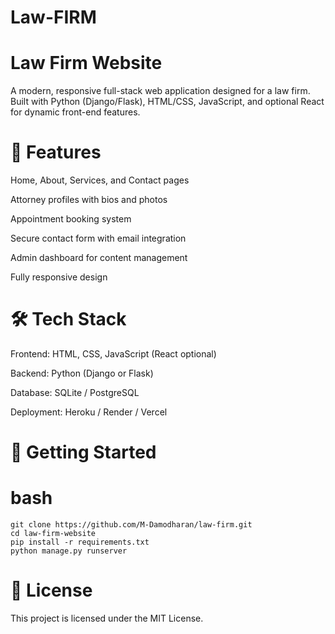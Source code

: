 # Law - FIRM

#  Law Firm Website
A modern, responsive full-stack web application designed for a law firm. Built with Python (Django/Flask), HTML/CSS, JavaScript, and optional React for dynamic front-end features.

# 🔧 Features
Home, About, Services, and Contact pages

Attorney profiles with bios and photos

Appointment booking system

Secure contact form with email integration

Admin dashboard for content management

Fully responsive design

# 🛠️ Tech Stack
Frontend: HTML, CSS, JavaScript (React optional)

Backend: Python (Django or Flask)

Database: SQLite / PostgreSQL

Deployment: Heroku / Render / Vercel

# 🚀 Getting Started
# bash
    git clone https://github.com/M-Damodharan/law-firm.git
    cd law-firm-website
    pip install -r requirements.txt
    python manage.py runserver
# 📌 License
This project is licensed under the MIT License.

 
 
 
